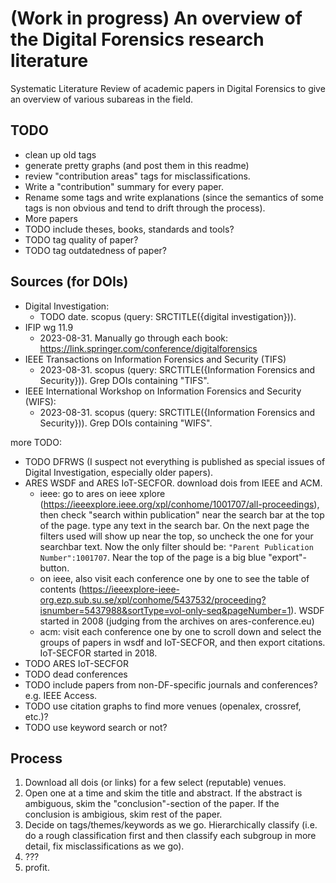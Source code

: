 # (Work in progress) An overview of the Digital Forensics research literature

Systematic Literature Review of academic papers in Digital Forensics to give
an overview of various subareas in the field.

## TODO

* clean up old tags
* generate pretty graphs (and post them in this readme)
* review "contribution areas" tags for misclassifications.
* Write a "contribution" summary for every paper.
* Rename some tags and write explanations (since the semantics of some tags
  is non obvious and tend to drift through the process).
* More papers
* TODO include theses, books, standards and tools?
* TODO tag quality of paper?
* TODO tag outdatedness of paper?

## Sources (for DOIs)
* Digital Investigation:
    * TODO date. scopus (query: SRCTITLE({digital investigation})).
* IFIP wg 11.9
    * 2023-08-31. Manually go through each book: https://link.springer.com/conference/digitalforensics
* IEEE Transactions on Information Forensics and Security (TIFS)
    * 2023-08-31. scopus (query: SRCTITLE({Information Forensics and Security})). Grep DOIs containing "TIFS".
* IEEE International Workshop on Information Forensics and Security (WIFS):
    * 2023-08-31. scopus (query: SRCTITLE({Information Forensics and Security})). Grep DOIs containing "WIFS".


more TODO:
* TODO DFRWS (I suspect not everything is published as special issues of Digital Investigation, especially older papers).
* ARES WSDF and ARES IoT-SECFOR. download dois from IEEE and ACM.
    * ieee: go to ares on ieee xplore
      (https://ieeexplore.ieee.org/xpl/conhome/1001707/all-proceedings), then check "search within publication" near the search bar at the top of the page. type any text in the search bar. On the next page the filters used will show up near the top, so uncheck the one for your searchbar text. Now the only filter should be: `"Parent Publication Number":1001707`. Near the top of the page is a big blue "export"-button.
    * on ieee, also visit each conference one by one to see the table of contents (https://ieeexplore-ieee-org.ezp.sub.su.se/xpl/conhome/5437532/proceeding?isnumber=5437988&sortType=vol-only-seq&pageNumber=1). WSDF started in 2008 (judging from the archives on ares-conference.eu)
    * acm: visit each conference one by one to scroll down and select the groups of papers in wsdf and IoT-SECFOR, and then export citations. IoT-SECFOR started in 2018.
* TODO ARES IoT-SECFOR
* TODO dead conferences
* TODO include papers from non-DF-specific journals and conferences? e.g. IEEE Access.
* TODO use citation graphs to find more venues (openalex, crossref, etc.)?
* TODO use keyword search or not?

## Process
1. Download all dois (or links) for a few select (reputable) venues.
1. Open one at a time and skim the title and abstract. If the abstract is
   ambiguous, skim the "conclusion"-section of the paper. If the conclusion is ambigious, skim rest of the paper.
1. Decide on tags/themes/keywords as we go. Hierarchically classify (i.e. do a
   rough classification first and then classify each subgroup in more detail, fix misclassifications as we go).
1. ???
1. profit.


